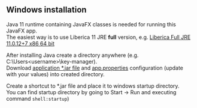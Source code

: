 ## Windows installation

Java 11 runtime containing JavaFX classes is needed for running this JavaFX app.  
The easiest way is to use Liberica 11 JRE **full** version, e.g. [Liberica Full JRE 11.0.12+7 x86 64 bit](https://download.bell-sw.com/java/11.0.12+7/bellsoft-jre11.0.12+7-windows-amd64-full.msi)

After installing Java create a directory anywhere (e.g. C:\Users\<username>\key-manager).  
Download [application *.jar file](https://github.com/pavilonis/key-manager/releases) and [app.properties](app.properties) configuration (update with your values) into created directory.  

Create a shortcut to *.jar file and place it to windows startup directory.  
You can find startup directory by going to Start -> Run and executing command `shell:startup`)